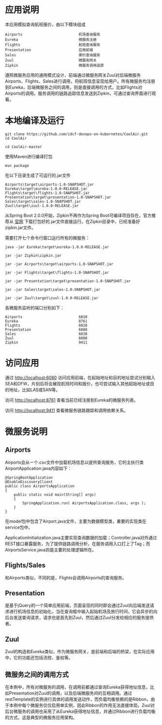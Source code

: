 

# 应用说明

本应用模拟查询航班报价，由以下模块组成

````
Airports                          机场查询服务
Eureka                            微服务注册
Flights                           航班查询服务
Presentation                      应用前端
Sales                             票价查询服务
Zuul                              微服务网关
Zipkin                            微服务调用追踪
````

遵照微服务应用的通用模式设计，前端通过微服务网关Zuul对后端微服务Airports、Flights、Sales进行调用，将航班信息呈现给用户。所有微服务均注册到Eureka，后端微服务之间的调用，则是直接调用的方式，比如Flights对Airports的调用。服务调用的链路追踪信息发送到Zipkin，可通过查询界面进行观看。

# 本地编译及运行

````
git clone https://github.com/idcf-devops-on-kubernetes/CoolAir.git
cd CoolAir
````


````
cd CoolAir-master
````

使用Maven进行编译打包

````
mvn package
````

在以下目录生成了可运行的.jar文件

````
Airports\target\airports-1.0-SNAPSHOT.jar
Eureka\target\eureka-1.0.0-RELEASE.jar
Flights\target\flights-1.0-SNAPSHOT.jar
Presentation\target\presentation-1.0-SNAPSHOT.jar
Sales\target\sales-1.0-SNAPSHOT.jar
Zuul\target\zuul-1.0.0-RELEASE.jar
````

从Spring Boot 2.0.0开始，Zipkin不再作为Spring Boot可编译项目存在，官方推荐从 [官网](https://zipkin.io) 下载打包好的.jar文件直接运行。在Zipkin目录中，已经准备好zipkin.jar文件。

需要打开七个命令行窗口运行所有的微服务：

````
java -jar Eureka\target\eureka-1.0.0-RELEASE.jar
````
````
jar -jar Zipkin\zipkin.jar
````
````
jar -jar Airports\target\airports-1.0-SNAPSHOT.jar
````
````
jar -jar Flights\target\flights-1.0-SNAPSHOT.jar
````
````
jar -jar Presentation\target\presentation-1.0-SNAPSHOT.jar
````
````
jar -jar Sales\target\sales-1.0-SNAPSHOT.jar
````
````
jar -jar Zuul\target\zuul-1.0.0-RELEASE.jar
````

各微服务监听的端口分别如下：

````
Airports                          6010
Eureka                            8761
Flights                           6020
Presentation                      6080
Sales                             6030
Zuul                              6000
Zipkin                            9411
````

# 访问应用

通过 [http://localhost:6080](http://localhost:6080) 访问应用前端，在起始地址和目的地址尝试分别输入SEA和DFW，片刻后将会展现航班时间和报价，也可尝试输入其他起始地址或目的地址，比如LAS或SAN等。

访问 [http://localhost:8761](http://localhost:8761) 查看当前已经注册到Eureka的微服务列表。

访问 [http://localhost:9411](http://localhost:9411) 查看微服务链路跟踪和调用依赖关系。

# 微服务说明

## Airports

Airports会从一个.csv文件中加载机场信息以提供查询服务，它的主执行类AirportApplication.java内容如下：

````
@SpringBootApplication
@EnableDiscoveryClient
public class AirportsApplication
{
	public static void main(String[] args)
	{
		SpringApplication.run( AirportsApplication.class, args );
	}
}
````

在model包中包含了Airport.java文件，主要为数据模型类，重要的实现类在service包中。

ApplicationInitialization.java主要实现查询数据的加载；Controller.java对外通过REST接口暴露服务，为了提供链路调用分析，在服务调用入口打上了Tag；而AirportsService.java则是主要的处理逻辑所在。

## Flights/Sales

和Airports类似，不同的是，Flights会调用Airports的查询服务。

## Presentation

是基于jQuery的一个简单应用前端，页面呈现的同时即会通过Zuul向后端发送请求进行机场信息的初始化，当在查询框中输入起始机场及旅行时间，它会异步的向后台发送查询请求，请求也是首先到Zuul，然后通过Zuul分发给相应的服务提供者。

## Zuul

Zuul的构造和Eureka类似，作为微服务网关，是前端和后端的桥梁，在实际应用中，它的功能还包括流控、鉴权等。

## 微服务之间的调用方式

在本例中，所有对微服务的调用，在调用前都通过查询Eureka获得地址信息，比如Presentation对Zuul的调用，以及后端微服务间的互相调用。通过restTemplate的实例进行具体的调用发送动作，而负载均衡依赖的是Ribbon，由于本例中每个微服务仅仅启用单实例，因此Ribbon的作用无法直接体现。Zuul对后台微服务的调用也采用了从Eureka获得地址信息，并通过Ribbon进行负载均衡的方式，这是典型的微服务应用架构。
